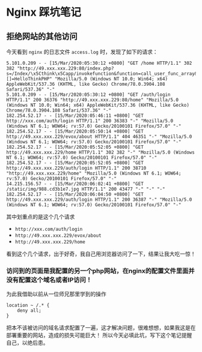 # Nginx 踩坑笔记
## 拒绝网站的其他访问
今天看到 `nginx` 的日志文件 `access.log` 时，发现了如下的请求：

```shell
5.101.0.209 - - [15/Mar/2020:05:30:12 +0800] "GET /home HTTP/1.1" 302 382 "http://49.xxx.xxx.229:80/index.php?s=/Index/\x5Cthink\x5Capp/invokefunction&function=call_user_func_array&vars[0]=md5&vars[1][]=HelloThinkPHP" "Mozilla/5.0 (Windows NT 10.0; Win64; x64) AppleWebKit/537.36 (KHTML, like Gecko) Chrome/78.0.3904.108 Safari/537.36" "-"
5.101.0.209 - - [15/Mar/2020:05:30:12 +0800] "GET /auth/login HTTP/1.1" 200 36376 "http://49.xxx.xxx.229:80/home" "Mozilla/5.0 (Windows NT 10.0; Win64; x64) AppleWebKit/537.36 (KHTML, like Gecko) Chrome/78.0.3904.108 Safari/537.36" "-"
182.254.52.17 - - [15/Mar/2020:05:46:11 +0800] "GET http://xxx.com/auth/login HTTP/1.1" 200 36383 "-" "Mozilla/5.0 (Windows NT 6.1; WOW64; rv:57.0) Gecko/20100101 Firefox/57.0" "-"
182.254.52.17 - - [15/Mar/2020:05:50:14 +0800] "GET http://49.xxx.xxx.229/evox/about HTTP/1.1" 404 46351 "-" "Mozilla/5.0 (Windows NT 6.1; WOW64; rv:57.0) Gecko/20100101 Firefox/57.0" "-"
182.254.52.17 - - [15/Mar/2020:05:52:05 +0800] "GET http://49.xxx.xxx.229/home HTTP/1.1" 302 382 "-" "Mozilla/5.0 (Windows NT 6.1; WOW64; rv:57.0) Gecko/20100101 Firefox/57.0" "-"
182.254.52.17 - - [15/Mar/2020:05:52:05 +0800] "GET http://49.xxx.xxx.229/auth/login HTTP/1.1" 200 38710 "http://49.xxx.xxx.229/home" "Mozilla/5.0 (Windows NT 6.1; WOW64; rv:57.0) Gecko/20100101 Firefox/57.0" "-"
14.215.156.57 - - [15/Mar/2020:06:02:41 +0800] "GET /static/img/988.cd3b1e7.jpg HTTP/1.1" 200 43477 "-" "-" "-"
182.254.52.17 - - [15/Mar/2020:06:04:50 +0800] "GET http://49.xxx.xxx.229/auth/login HTTP/1.1" 200 36387 "-" "Mozilla/5.0 (Windows NT 6.1; WOW64; rv:57.0) Gecko/20100101 Firefox/57.0" "-"
```
其中划重点的是这个几个请求  
* `http://xxx.com/auth/login`
* `http://49.xxx.xxx.229/evox/about`
* `http://49.xxx.xxx.229/home`  

看到这个几个请求，出于好奇，我自己用浏览器访问了一下，结果让我大吃一惊！  
### **访问到的页面是我配置的另一个php网站，在nginx的配置文件里面并没有配置这个域名或者IP访问！**  
为此我借助以前从一位师兄那里学到的操作
```smartyconf
location ~ /.* {
    deny all;
}
```  
把本不该被访问的域名请求配置了一遍，这才解决问题，很难想想，如果我这是在部署重要的网站，造成的损失可能巨大！
所以今天必填此坑，写下这个笔记提醒自己，以绝后患。